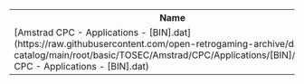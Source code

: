 <table>
<tr><th>Name</th><th>Size</th></tr>
<tr><td>
[Amstrad CPC - Applications - [BIN].dat](https://raw.githubusercontent.com/open-retrogaming-archive/dat-catalog/main/root/basic/TOSEC/Amstrad/CPC/Applications/[BIN]/Amstrad CPC - Applications - [BIN].dat)
</td><td>18569</td></tr>
</table>
